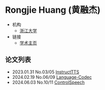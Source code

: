 # Rongjie Huang (黄融杰)

- 机构
  - [浙江大学](../Institutions/ZJU_浙江大学.md)
- 链接
  - [学术主页](https://rongjiehuang.github.io)

## 论文列表

- 2023.01.31 No.03/05 [InstructTTS](../Models/Prompt/2023.01.31_InstructTTS.md)
- 2024.02.19 No.06/09 [Language-Codec](../Models/Speech_Neural_Codec/2024.02.19_Language-Codec.md)
- 2024.06.03 No.10/11 [ControlSpeech](../Models/Speech_LLM/2024.06.03_ControlSpeech.md)